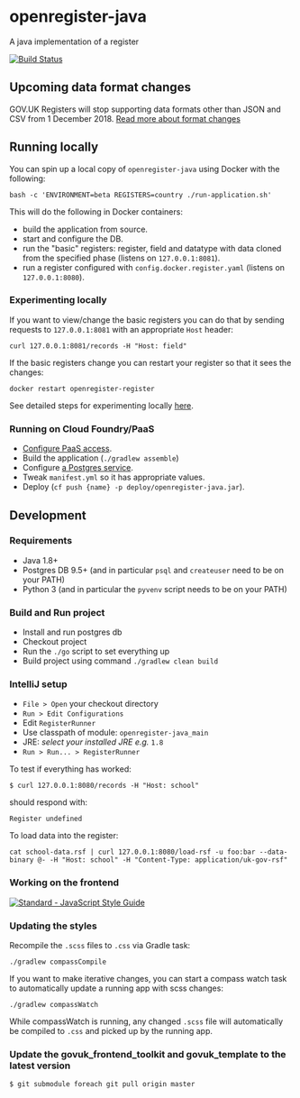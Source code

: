 # openregister-java
A java implementation of a register

[![Build Status](https://travis-ci.org/openregister/openregister-java.svg?branch=master)](https://travis-ci.org/openregister/openregister-java)

## Upcoming data format changes
GOV.UK Registers will stop supporting data formats other than JSON and CSV from 1 December 2018.  [Read more about format changes](https://www.registers.service.gov.uk/data-format-changes)

## Running locally

You can spin up a local copy of `openregister-java` using Docker with the following:

    bash -c 'ENVIRONMENT=beta REGISTERS=country ./run-application.sh'

This will do the following in Docker containers:

- build the application from source.
- start and configure the DB.
- run the "basic" registers: register, field and datatype with data cloned from the specified phase (listens on `127.0.0.1:8081`).
- run a register configured with `config.docker.register.yaml` (listens on `127.0.0.1:8080`).

### Experimenting locally

If you want to view/change the basic registers you can do that by sending requests to `127.0.0.1:8081` with an appropriate `Host` header:

    curl 127.0.0.1:8081/records -H "Host: field"

If the basic registers change you can restart your register so that it sees the changes:

    docker restart openregister-register

See detailed steps for experimenting locally [here](RUNNING_LOCALLY.md).

### Running on Cloud Foundry/PaaS

- [Configure PaaS access](https://docs.cloud.service.gov.uk/#quick-setup-guide).
- Build the application (`./gradlew assemble`)
- Configure [a Postgres service](https://docs.cloud.service.gov.uk/#using-database-services).
- Tweak `manifest.yml` so it has appropriate values.
- Deploy (`cf push {name} -p deploy/openregister-java.jar`).

## Development

### Requirements

- Java 1.8+
- Postgres DB 9.5+ (and in particular `psql` and `createuser` need to be on your PATH)
- Python 3 (and in particular the `pyvenv` script needs to be on your
  PATH)

### Build and Run project

- Install and run postgres db
- Checkout project
- Run the `./go` script to set everything up
- Build project using command `./gradlew clean build`

### IntelliJ setup
- `File > Open` your checkout directory
- `Run > Edit Configurations`
- Edit `RegisterRunner`
- Use classpath of module: `openregister-java_main`
- JRE: *select your installed JRE e.g.* `1.8`
- `Run > Run... > RegisterRunner`

To test if everything has worked:

`$ curl 127.0.0.1:8080/records -H "Host: school"`

should respond with:

 `Register undefined`

To load data into the register:

 `cat school-data.rsf | curl 127.0.0.1:8080/load-rsf -u foo:bar --data-binary @- -H "Host: school" -H "Content-Type: application/uk-gov-rsf"`

### Working on the frontend

[![Standard - JavaScript Style Guide](https://cdn.rawgit.com/feross/standard/master/badge.svg)](https://github.com/feross/standard)

### Updating the styles

Recompile the `.scss` files to `.css` via Gradle task:

    ./gradlew compassCompile

If you want to make iterative changes, you can start a compass watch
task to automatically update a running app with scss changes:

    ./gradlew compassWatch

While compassWatch is running, any changed `.scss` file will
automatically be compiled to `.css` and picked up by the running app.


### Update the govuk_frontend_toolkit and govuk_template to the latest version

    $ git submodule foreach git pull origin master
